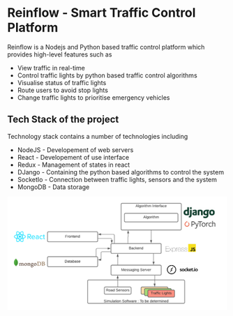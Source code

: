# Reinflow - Smart Traffic Control Platform
Reinflow is a Nodejs and Python based traffic control platform which provides high-level features such as
- View traffic in real-time
- Control traffic lights by python based traffic control algorithms
- Visualise status of traffic lights
- Route users to avoid stop lights
- Change traffic lights to prioritise emergency vehicles

## Tech Stack of the project

Technology stack contains a number of technologies including 
- NodeJS - Developement of web servers
- React - Developement of use interface
- Redux - Management of states in react
- DJango - Containing the python based algorithms to control the system
- SocketIo - Connection between traffic lights, sensors and the system
- MongoDB - Data storage

![alt test](external/Stack.png 'Tech Stack')
